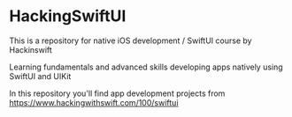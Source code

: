 # HackingSwiftUI
This is a repository for native iOS development / SwiftUI course by Hackinswift

Learning fundamentals and advanced skills developing apps natively using SwiftUI and UIKit

In this repository you'll find app development projects from https://www.hackingwithswift.com/100/swiftui

